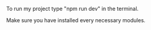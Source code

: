 To run my project 
type "npm run dev" in the terminal.

Make sure you have installed every necessary modules.
